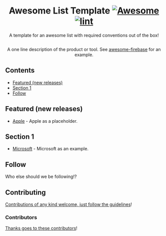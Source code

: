 <div align="center">

<!-- title -->

<!--lint disable awesome-git-repo-age-->
<!--lint ignore no-dead-urls-->

# Awesome List Template [![Awesome](https://awesome.re/badge.svg)](https://awesome.re) [![lint](https://github.com/weatherlink/awesome-weatherlink/actions/workflows/lint.yaml/badge.svg)](https://github.com/weatherlink/awesome-weatherlink/actions/workflows/lint.yaml)

<!-- subtitle -->

A template for an awesome list with required conventions out of the box!

<!-- image -->

<a href="" target="_blank" rel="noopener noreferrer">
  <img src="" />
</a>

<!-- description -->

A one line description of the product or tool. See
[awesome-firebase](https://github.com/jthegedus/awesome-firebase) for an
example.

</div>

<!-- TOC -->

## Contents

- [Featured (new releases)](#featured-new-releases)
- [Section 1](#section-1)
- [Follow](#follow)

<!-- CONTENT -->

## Featured (new releases)

- [Apple](https://apple.com) - Apple as a placeholder.

## Section 1

- [Microsoft](https://www.microsoft.com/) - Microsoft as an example.

<!-- END CONTENT -->

## Follow

<!-- list people worth following on social sites (Twitter, LinkedIn, GitHub, YouTube etc.) -->

Who else should we be following!?

## Contributing

[Contributions of any kind welcome, just follow the guidelines](contributing.md)!

### Contributors

[Thanks goes to these contributors](https://github.com/weatherlink/awesome-weatherlink/graphs/contributors)!
